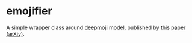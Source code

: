 # emojifier
A simple wrapper class around [deepmoji](https://deepmoji.mit.edu/) model, published by this [paper (arXiv)](https://arxiv.org/pdf/1708.00524.pdf).
